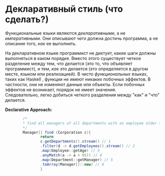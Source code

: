 # Декларативный стиль (что сделать?)

Функциональные языки являются _декларативными_, а не _императивными_. Они описывают _чего_ должна достичь программа, а не описание того, _как_ ее выполнить.&#x20;

На декларативном языке программист не диктует, какие шаги должны выполняться в каком порядке. Вместо этого существует четкое разделение между тем, _что_ делается (это то, что объявляет программист), и тем, _как_ это делается (это определяется в другом месте, языком или реализацией). В _чисто функциональных_ языках, таких как Haskell , функции не имеют никаких побочных эффектов. В частности, они не изменяют данные или объекты. Если побочных эффектов не возникает, порядок не имеет значения.\
Следовательно, легко добиться четкого разделения между "как" и "что" делается.

**Declarative Approach:**

```java
        /*
        * find all managers of all departments with an employee older than 65
        */
        Manager[] find (Corporation c){
                return
                c.getDepartments().stream() // 1
                .filter(d -> d.getEmployees().stream() // 2
                .map(Employee::getAge) // 3
                .anyMatch(a -> a > 65)) // 4
                .map(Department::getManager) // 5
                .toArray(Manager[]::new) // 6
                }
```
